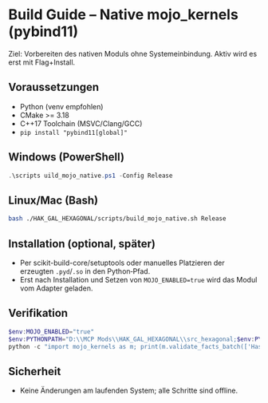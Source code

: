 # Build Guide – Native mojo_kernels (pybind11)

Ziel: Vorbereiten des nativen Moduls ohne Systemeinbindung. Aktiv wird es erst mit Flag+Install.

## Voraussetzungen
- Python (venv empfohlen)
- CMake >= 3.18
- C++17 Toolchain (MSVC/Clang/GCC)
- `pip install "pybind11[global]"`

## Windows (PowerShell)
```powershell
.\scripts uild_mojo_native.ps1 -Config Release
```

## Linux/Mac (Bash)
```bash
bash ./HAK_GAL_HEXAGONAL/scripts/build_mojo_native.sh Release
```

## Installation (optional, später)
- Per scikit-build-core/setuptools oder manuelles Platzieren der erzeugten `.pyd`/`.so` in den Python‑Pfad.
- Erst nach Installation und Setzen von `MOJO_ENABLED=true` wird das Modul vom Adapter geladen.

## Verifikation
```powershell
$env:MOJO_ENABLED="true"
$env:PYTHONPATH="D:\\MCP Mods\\HAK_GAL_HEXAGONAL\\src_hexagonal;$env:PYTHONPATH"
python -c "import mojo_kernels as m; print(m.validate_facts_batch(['HasPart(A,B).']))"
```

## Sicherheit
- Keine Änderungen am laufenden System; alle Schritte sind offline.
